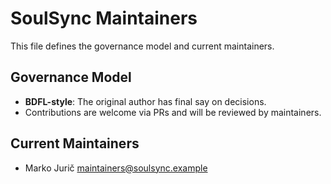 # SoulSync Maintainers

This file defines the governance model and current maintainers.

## Governance Model
- **BDFL-style**: The original author has final say on decisions.
- Contributions are welcome via PRs and will be reviewed by maintainers.

## Current Maintainers
- Marko Jurič <maintainers@soulsync.example>
